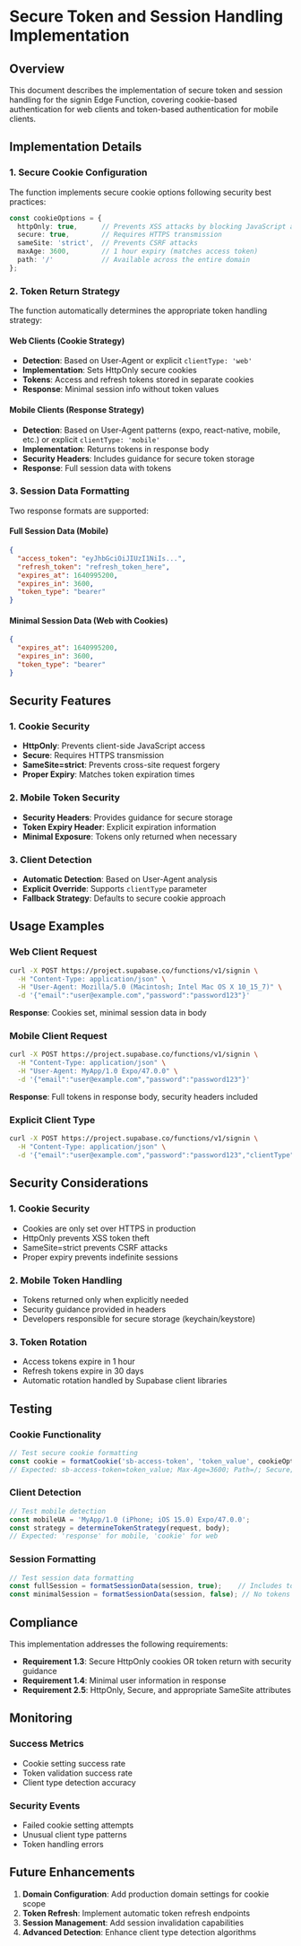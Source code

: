 # Secure Token and Session Handling Implementation

## Overview

This document describes the implementation of secure token and session handling for the signin Edge Function, covering cookie-based authentication for web clients and token-based authentication for mobile clients.

## Implementation Details

### 1. Secure Cookie Configuration

The function implements secure cookie options following security best practices:

```typescript
const cookieOptions = {
  httpOnly: true,      // Prevents XSS attacks by blocking JavaScript access
  secure: true,        // Requires HTTPS transmission
  sameSite: 'strict',  // Prevents CSRF attacks
  maxAge: 3600,        // 1 hour expiry (matches access token)
  path: '/'            // Available across the entire domain
};
```

### 2. Token Return Strategy

The function automatically determines the appropriate token handling strategy:

#### Web Clients (Cookie Strategy)
- **Detection**: Based on User-Agent or explicit `clientType: 'web'`
- **Implementation**: Sets HttpOnly secure cookies
- **Tokens**: Access and refresh tokens stored in separate cookies
- **Response**: Minimal session info without token values

#### Mobile Clients (Response Strategy)
- **Detection**: Based on User-Agent patterns (expo, react-native, mobile, etc.) or explicit `clientType: 'mobile'`
- **Implementation**: Returns tokens in response body
- **Security Headers**: Includes guidance for secure token storage
- **Response**: Full session data with tokens

### 3. Session Data Formatting

Two response formats are supported:

#### Full Session Data (Mobile)
```json
{
  "access_token": "eyJhbGciOiJIUzI1NiIs...",
  "refresh_token": "refresh_token_here",
  "expires_at": 1640995200,
  "expires_in": 3600,
  "token_type": "bearer"
}
```

#### Minimal Session Data (Web with Cookies)
```json
{
  "expires_at": 1640995200,
  "expires_in": 3600,
  "token_type": "bearer"
}
```

## Security Features

### 1. Cookie Security
- **HttpOnly**: Prevents client-side JavaScript access
- **Secure**: Requires HTTPS transmission
- **SameSite=strict**: Prevents cross-site request forgery
- **Proper Expiry**: Matches token expiration times

### 2. Mobile Token Security
- **Security Headers**: Provides guidance for secure storage
- **Token Expiry Header**: Explicit expiration information
- **Minimal Exposure**: Tokens only returned when necessary

### 3. Client Detection
- **Automatic Detection**: Based on User-Agent analysis
- **Explicit Override**: Supports `clientType` parameter
- **Fallback Strategy**: Defaults to secure cookie approach

## Usage Examples

### Web Client Request
```bash
curl -X POST https://project.supabase.co/functions/v1/signin \
  -H "Content-Type: application/json" \
  -H "User-Agent: Mozilla/5.0 (Macintosh; Intel Mac OS X 10_15_7)" \
  -d '{"email":"user@example.com","password":"password123"}'
```

**Response**: Cookies set, minimal session data in body

### Mobile Client Request
```bash
curl -X POST https://project.supabase.co/functions/v1/signin \
  -H "Content-Type: application/json" \
  -H "User-Agent: MyApp/1.0 Expo/47.0.0" \
  -d '{"email":"user@example.com","password":"password123"}'
```

**Response**: Full tokens in response body, security headers included

### Explicit Client Type
```bash
curl -X POST https://project.supabase.co/functions/v1/signin \
  -H "Content-Type: application/json" \
  -d '{"email":"user@example.com","password":"password123","clientType":"mobile"}'
```

## Security Considerations

### 1. Cookie Security
- Cookies are only set over HTTPS in production
- HttpOnly prevents XSS token theft
- SameSite=strict prevents CSRF attacks
- Proper expiry prevents indefinite sessions

### 2. Mobile Token Handling
- Tokens returned only when explicitly needed
- Security guidance provided in headers
- Developers responsible for secure storage (keychain/keystore)

### 3. Token Rotation
- Access tokens expire in 1 hour
- Refresh tokens expire in 30 days
- Automatic rotation handled by Supabase client libraries

## Testing

### Cookie Functionality
```typescript
// Test secure cookie formatting
const cookie = formatCookie('sb-access-token', 'token_value', cookieOptions);
// Expected: sb-access-token=token_value; Max-Age=3600; Path=/; Secure; HttpOnly; SameSite=strict
```

### Client Detection
```typescript
// Test mobile detection
const mobileUA = 'MyApp/1.0 (iPhone; iOS 15.0) Expo/47.0.0';
const strategy = determineTokenStrategy(request, body);
// Expected: 'response' for mobile, 'cookie' for web
```

### Session Formatting
```typescript
// Test session data formatting
const fullSession = formatSessionData(session, true);    // Includes tokens
const minimalSession = formatSessionData(session, false); // No tokens
```

## Compliance

This implementation addresses the following requirements:

- **Requirement 1.3**: Secure HttpOnly cookies OR token return with security guidance
- **Requirement 1.4**: Minimal user information in response
- **Requirement 2.5**: HttpOnly, Secure, and appropriate SameSite attributes

## Monitoring

### Success Metrics
- Cookie setting success rate
- Token validation success rate
- Client type detection accuracy

### Security Events
- Failed cookie setting attempts
- Unusual client type patterns
- Token handling errors

## Future Enhancements

1. **Domain Configuration**: Add production domain settings for cookie scope
2. **Token Refresh**: Implement automatic token refresh endpoints
3. **Session Management**: Add session invalidation capabilities
4. **Advanced Detection**: Enhance client type detection algorithms